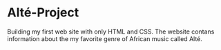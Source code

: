 # Alté-Project
Building my first web site with only HTML and CSS. The website contans information about the my favorite genre of African music called Alté.
